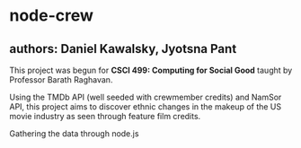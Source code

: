 # node-crew
## authors: Daniel Kawalsky, Jyotsna Pant

This project was begun for **CSCI 499: Computing for Social Good** taught by Professor Barath Raghavan.

Using the TMDb API (well seeded with crewmember credits) and NamSor API, this project aims to discover ethnic changes in the makeup of the US movie industry as seen through feature film credits. 

Gathering the data through node.js